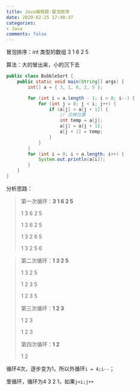 ```yaml
---
title: Java编程题-冒泡排序
date: 2020-02-25 17:40:37
categories:
- Java
comments: false
---
```


冒泡排序：int 类型的数组 3 1 6 2 5

算法：大的冒出来，小的沉下去
<!-- more -->

```java
public class BubbleSort {
	public static void main(String[] args) {
		int[] a = { 3, 1, 6, 2, 5 };

		for (int i = a.length - 1; i > 0; i--) {
			for (int j = 0; j < i; j++) {
				if (a[j] > a[j + 1]) {
					// 交换位置
					int temp = a[j];
					a[j] = a[j + 1];
					a[j + 1] = temp;
				}
			}
		}
		for (int i = 0; i < a.length; i++) {
			System.out.println(a[i]);
		}
	}
}
```

分析思路：

> 第一次循环：**3 1 6 2 5**
>
> 1 3 6 2  5
>
> 1 3 6 2  5
>
> 1 3 2 6 5
>
> 1 3 2 5 6

> 第二次循环：**1 3 2 5**
>
> 1 3 2 5
>
> 1 2 3 5
>
> 1 2 3 5
>
> 第三次循环：**1 2 3**
>
> 1 2 3
>
> 1 2 3
>
> 第四次循环：**1 2**
>
> 1 2

循环4次，逐步变为1，所以外循环`i = 4;i--`；

里循环，循环为4 3 2 1，如果`j<i;j++` 